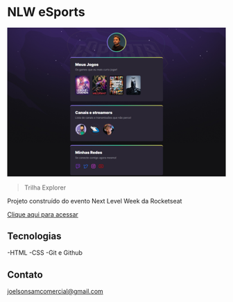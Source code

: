 # NLW eSports 

![preview](./.github/preview.png)

> Trilha Explorer

Projeto construído do evento Next Level Week da Rocketseat

[Clique aqui para acessar](https://joelsonsam.github.io/NLW/)

## Tecnologias

-HTML
-CSS
-Git e Github

## Contato
joelsonsamcomercial@gmail.com